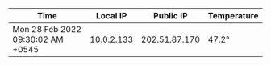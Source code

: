 | Time     | Local IP | Public IP | Temperature |
| ----------- | ----------- | ----------- | ----------- |
| Mon 28 Feb 2022 09:30:02 AM +0545      | 10.0.2.133     | 202.51.87.170  | 47.2° |
